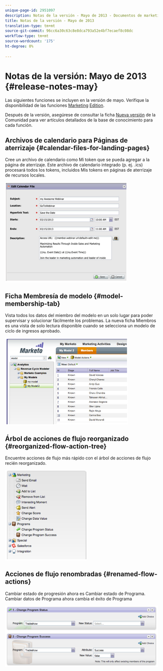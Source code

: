 ```yaml
---
unique-page-id: 2951097
description: Notas de la versión - Mayo de 2013 - Documentos de marketing - Documentación del producto
title: Notas de la versión - Mayo de 2013
translation-type: tm+mt
source-git-commit: 96cc6a30c63c8e8dca793a52e4bf7ecaef8c08dc
workflow-type: tm+mt
source-wordcount: '175'
ht-degree: 0%

---
```



# Notas de la versión: Mayo de 2013 {#release-notes-may}

Las siguientes funciones se incluyen en la versión de mayo. Verifique la disponibilidad de las funciones [Marketing](http://docs.marketo.com/display/docs/assets/pricing.php) [Edition](http://docs.marketo.com/display/docs/assets/pricing.php).

Después de la versión, asegúrese de consultar la ficha [Nueva versión](release-notes-december-2013.md) de la Comunidad para ver artículos detallados de la base de conocimiento para cada función.

## Archivos de calendario para Páginas de aterrizaje {#calendar-files-for-landing-pages}

Cree un archivo de calendario como Mi token que se pueda agregar a la página de aterrizaje. Este archivo de calendario integrado (p. ej. .ics) procesará todos los tokens, incluidos Mis tokens en páginas de aterrizaje de recursos locales.

![](assets/image2014-9-22-16-3a3-3a18.png)

## Ficha Membresía de modelo {#model-membership-tab}

Vista todos los datos del miembro del modelo en un solo lugar para poder supervisar y solucionar fácilmente los problemas. La nueva ficha Miembros es una vista de solo lectura disponible cuando se selecciona un modelo de ciclo de ingresos aprobado.

![](assets/image2014-9-22-16-3a3-3a33.png)

## Árbol de acciones de flujo reorganizado {#reorganized-flow-action-tree}

Encuentre acciones de flujo más rápido con el árbol de acciones de flujo recién reorganizado.

![](assets/image2014-9-22-16-3a3-3a58.png)

## Acciones de flujo renombradas {#renamed-flow-actions}

Cambiar estado de progresión ahora es Cambiar estado de Programa. Cambiar datos de Programa ahora cambia el éxito de Programa

![](assets/image2014-9-22-16-3a4-3a17.png)

